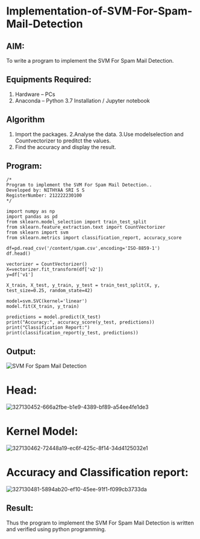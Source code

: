 # Implementation-of-SVM-For-Spam-Mail-Detection

## AIM:
To write a program to implement the SVM For Spam Mail Detection.

## Equipments Required:
1. Hardware – PCs
2. Anaconda – Python 3.7 Installation / Jupyter notebook

## Algorithm
1. Import the packages.
2.Analyse the data.
3.Use modelselection and Countvectorizer to preditct the values.
4. Find the accuracy and display the result.


## Program:
```
/*
Program to implement the SVM For Spam Mail Detection..
Developed by: NITHYAA SRI S S
RegisterNumber: 212222230100 
*/
```

```
import numpy as np
import pandas as pd
from sklearn.model_selection import train_test_split
from sklearn.feature_extraction.text import CountVectorizer
from sklearn import svm
from sklearn.metrics import classification_report, accuracy_score

df=pd.read_csv('/content/spam.csv',encoding='ISO-8859-1')
df.head()

vectorizer = CountVectorizer()
X=vectorizer.fit_transform(df['v2'])
y=df['v1']

X_train, X_test, y_train, y_test = train_test_split(X, y, test_size=0.25, random_state=42)

model=svm.SVC(kernel='linear')
model.fit(X_train, y_train)

predictions = model.predict(X_test)
print("Accuracy:", accuracy_score(y_test, predictions))
print("Classification Report:")
print(classification_report(y_test, predictions))
```

## Output:
![SVM For Spam Mail Detection](sam.png)
# Head:
![327130452-666a2fbe-b1e9-4389-bf89-a54ee4fe1de3](https://github.com/ssnithyaasri/Implementation-of-SVM-For-Spam-Mail-Detection/assets/119122478/fcde3707-b8b0-484c-9aef-7761e16dac2e)
# Kernel Model:
![327130462-72448a19-ec6f-425c-8f14-34d4125032e1](https://github.com/ssnithyaasri/Implementation-of-SVM-For-Spam-Mail-Detection/assets/119122478/b028dd06-b119-4dfb-a8e1-67891d20175f)
# Accuracy and Classification report:
![327130481-5894ab20-ef10-45ee-91f1-f099cb3733da](https://github.com/ssnithyaasri/Implementation-of-SVM-For-Spam-Mail-Detection/assets/119122478/b63c4f54-deab-479c-92d7-0a4bd33c597d)





## Result:
Thus the program to implement the SVM For Spam Mail Detection is written and verified using python programming.
